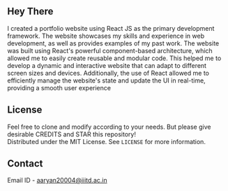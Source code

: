 ## Hey There

I created a portfolio website using React JS as the primary development framework. The website showcases my skills and experience in web development, as well as provides examples of my past work. The website was built using React's powerful component-based architecture, which allowed me to easily create reusable and modular code. This helped me to develop a dynamic and interactive website that can adapt to different screen sizes and devices. Additionally, the use of React allowed me to efficiently manage the website's state and update the UI in real-time, providing a smooth user experience









<!-- LICENSE -->
## License

Feel free to clone and modify according to your needs. But please give desirable CREDITS and STAR this repository!<br> Distributed under the MIT License. See `LICENSE` for more information.


<!-- CONTACT -->
## Contact

Email ID - aaryan20004@iiitd.ac.in




